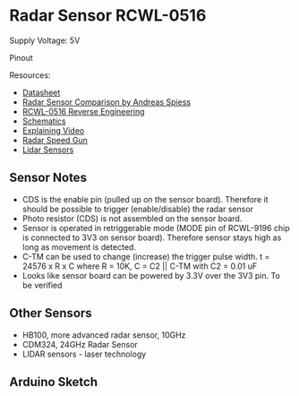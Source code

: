 # Radar Sensor RCWL-0516

Supply Voltage: 5V 

Pinout

Resources:

* [Datasheet](https://github.com/jdesbonnet/RCWL-0516)
* [Radar Sensor Comparison by Andreas Spiess](https://www.youtube.com/watch?v=9WiJJgIi3W0)
* [RCWL-0516 Reverse Engineering](https://electronics.stackexchange.com/questions/278674/help-reverse-engineering-rcwl-0516-microwave-proximity-detector-module)
* [Schematics](https://www.tayloredge.com/reference/Electronics/RF/0242.pdf)
* [Explaining Video](https://www.youtube.com/watch?v=jAeFQEHWLZU)
* [Radar Speed Gun](https://www.youtube.com/watch?v=Kzsh59TM4MY)
* [Lidar Sensors](https://www.youtube.com/watch?v=PldrKkZmJYk)


## Sensor Notes

* CDS is the enable pin (pulled up on the sensor board). Therefore it should be possible to trigger (enable/disable) the radar sensor
* Photo resistor (CDS) is not assembled on the sensor board.
* Sensor is operated in retriggerable mode (MODE pin of RCWL-9196 chip is connected to 3V3 on sensor board). Therefore sensor stays high as long as movement is detected.
* C-TM can be used to change (increase) the trigger pulse width. t = 24576 x R x C where R = 10K, C = C2 || C-TM with C2 = 0.01 uF
* Looks like sensor board can be powered by 3.3V over the 3V3 pin. To be verified

## Other Sensors

* HB100, more advanced radar sensor, 10GHz
* CDM324, 24GHz Radar Sensor
* LIDAR sensors - laser technology

## Arduino Sketch



